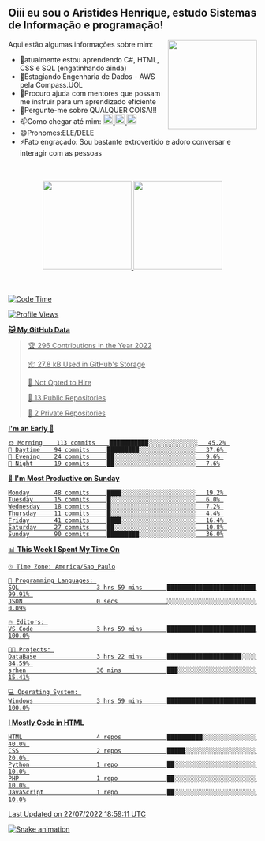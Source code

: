 ## Oiii eu sou o Aristides Henrique, estudo Sistemas de Informação e programação!

<div >
Aqui estão algumas informações sobre mim:<img align="right" height="180em" src="https://user-images.githubusercontent.com/97318481/177042589-45d62122-82a9-4a32-b3a7-87b322825b2f.png">
</div>

- 🌱atualmente estou aprendendo C#, HTML, CSS e SQL (engatinhando ainda)
- 👯Estagiando Engenharia de Dados - AWS pela Compass.UOL
- 🤔Procuro ajuda com mentores que possam me instruir para um aprendizado eficiente
- 💬Pergunte-me sobre QUALQUER COISA!!!
- 📫Como chegar até mim:
  <a href="https://www.instagram.com/aryhenry/" target="_blank">
  <img src="https://img.shields.io/badge/-Instagram-%23E4405F?style=for-the-badge&logo=instagram&logoColor=black" height="20px">
  </a>
  <a href="https://www.linkedin.com/in/aristides-henrique/" target="_blank">
  <img src="https://img.shields.io/badge/-LinkedIn-%230077B5?style=for-the-badge&logo=linkedin&logoColor=black" height="20px">
  </a> 
  <a href="mailto:arihenriqueuna@gmail.com">
  <img src="https://img.shields.io/badge/-Gmail-%23333?style=for-the-badge&logo=gmail&logoColor=white" height="20px">
  </a>
- 😄Pronomes:ELE/DELE
- ⚡Fato engraçado: Sou bastante extrovertido e adoro conversar e interagir com as pessoas
<br/>
<br/>
<div align="center">
  <a href="https://github.com/arihenrique">
  <img height="180em" src="https://github-readme-stats.vercel.app/api?username=arihenrique&show_icons=true&theme=dracula&include_all_commits=true&count_private=true"/>
  <img height="180em" src="https://github-readme-stats.vercel.app/api/top-langs/?username=arihenrique&layout=compact&langs_count=7&theme=dracula"/>
</div><br/><br/>

<!--START_SECTION:waka-->
![Code Time](http://img.shields.io/badge/Code%20Time-21%20hrs%2015%20mins-blue)

![Profile Views](http://img.shields.io/badge/Profile%20Views-1-blue)

**🐱 My GitHub Data** 

> 🏆 296 Contributions in the Year 2022
 > 
> 📦 27.8 kB Used in GitHub's Storage 
 > 
> 🚫 Not Opted to Hire
 > 
> 📜 13 Public Repositories 
 > 
> 🔑 2 Private Repositories  
 > 
**I'm an Early 🐤** 

```text
🌞 Morning    113 commits    ███████████░░░░░░░░░░░░░░   45.2% 
🌆 Daytime    94 commits     █████████░░░░░░░░░░░░░░░░   37.6% 
🌃 Evening    24 commits     ██░░░░░░░░░░░░░░░░░░░░░░░   9.6% 
🌙 Night      19 commits     ██░░░░░░░░░░░░░░░░░░░░░░░   7.6%

```
📅 **I'm Most Productive on Sunday** 

```text
Monday       48 commits     ████░░░░░░░░░░░░░░░░░░░░░   19.2% 
Tuesday      15 commits     █░░░░░░░░░░░░░░░░░░░░░░░░   6.0% 
Wednesday    18 commits     █░░░░░░░░░░░░░░░░░░░░░░░░   7.2% 
Thursday     11 commits     █░░░░░░░░░░░░░░░░░░░░░░░░   4.4% 
Friday       41 commits     ████░░░░░░░░░░░░░░░░░░░░░   16.4% 
Saturday     27 commits     ██░░░░░░░░░░░░░░░░░░░░░░░   10.8% 
Sunday       90 commits     █████████░░░░░░░░░░░░░░░░   36.0%

```


📊 **This Week I Spent My Time On** 

```text
⌚︎ Time Zone: America/Sao_Paulo

💬 Programming Languages: 
SQL                      3 hrs 59 mins       █████████████████████████   99.91% 
JSON                     0 secs              ░░░░░░░░░░░░░░░░░░░░░░░░░   0.09%

🔥 Editors: 
VS Code                  3 hrs 59 mins       █████████████████████████   100.0%

🐱‍💻 Projects: 
DataBase                 3 hrs 22 mins       █████████████████████░░░░   84.59% 
srhen                    36 mins             ███░░░░░░░░░░░░░░░░░░░░░░   15.41%

💻 Operating System: 
Windows                  3 hrs 59 mins       █████████████████████████   100.0%

```

**I Mostly Code in HTML** 

```text
HTML                     4 repos             ██████████░░░░░░░░░░░░░░░   40.0% 
CSS                      2 repos             █████░░░░░░░░░░░░░░░░░░░░   20.0% 
Python                   1 repo              ██░░░░░░░░░░░░░░░░░░░░░░░   10.0% 
PHP                      1 repo              ██░░░░░░░░░░░░░░░░░░░░░░░   10.0% 
JavaScript               1 repo              ██░░░░░░░░░░░░░░░░░░░░░░░   10.0%

```



 Last Updated on 22/07/2022 18:59:11 UTC
<!--END_SECTION:waka-->

![Snake animation](https://github.com/arihenrique/arihenrique/blob/output/github-contribution-grid-snake.svg)
